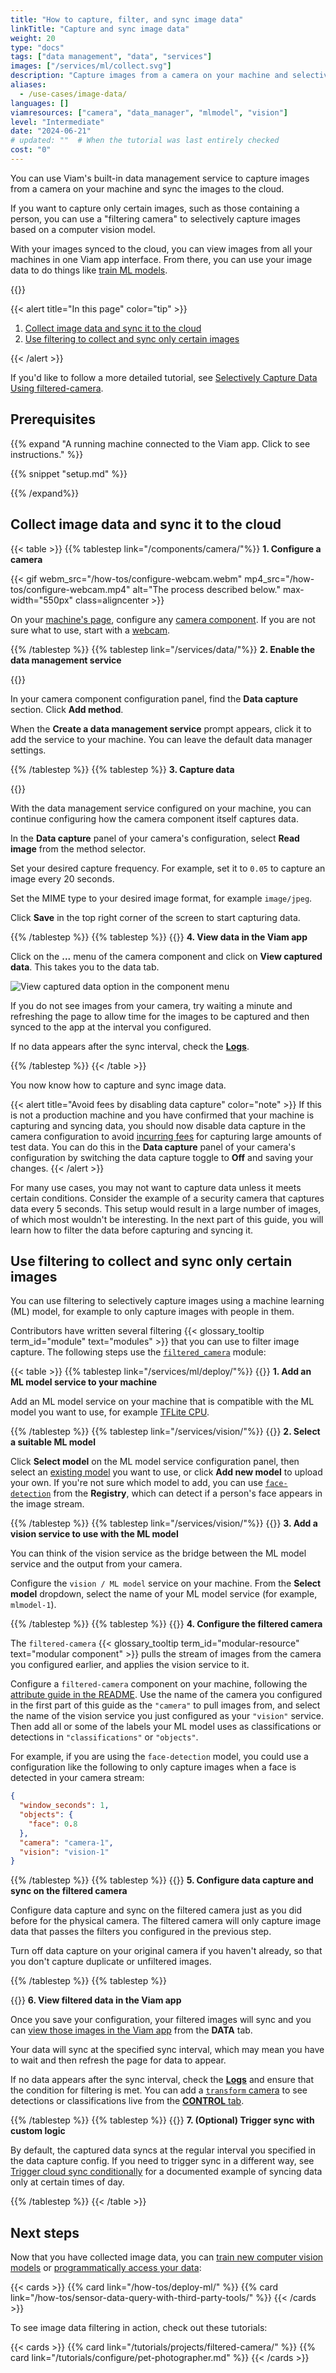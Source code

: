 ```yaml
---
title: "How to capture, filter, and sync image data"
linkTitle: "Capture and sync image data"
weight: 20
type: "docs"
tags: ["data management", "data", "services"]
images: ["/services/ml/collect.svg"]
description: "Capture images from a camera on your machine and selectively sync images to the cloud with filtering."
aliases:
  - /use-cases/image-data/
languages: []
viamresources: ["camera", "data_manager", "mlmodel", "vision"]
level: "Intermediate"
date: "2024-06-21"
# updated: ""  # When the tutorial was last entirely checked
cost: "0"
---
```


You can use Viam's built-in data management service to capture images from a camera on your machine and sync the images to the cloud.

If you want to capture only certain images, such as those containing a person, you can use a "filtering camera" to selectively capture images based on a computer vision model.

With your images synced to the cloud, you can view images from all your machines in one Viam app interface.
From there, you can use your image data to do things like [train ML models](/how-tos/deploy-ml/).

{{<imgproc src="/how-tos/ml-cycle.svg" declaredimensions=true alt="Cyclical diagram of a plant watering machine capturing images of plants, syncing those images to the cloud, a machine learning model being trained, and that model being used to recognize yellow leaves on plants and water them." style="max-width:350px" class="aligncenter">}}
<br>

{{< alert title="In this page" color="tip" >}}

1. [Collect image data and sync it to the cloud](#collect-image-data-and-sync-it-to-the-cloud)
2. [Use filtering to collect and sync only certain images](#use-filtering-to-collect-and-sync-only-certain-images)

{{< /alert >}}

If you'd like to follow a more detailed tutorial, see [Selectively Capture Data Using filtered-camera](/tutorials/projects/filtered-camera/).

## Prerequisites

{{% expand "A running machine connected to the Viam app. Click to see instructions." %}}

{{% snippet "setup.md" %}}

{{% /expand%}}

## Collect image data and sync it to the cloud

{{< table >}}
{{% tablestep link="/components/camera/"%}}
**1. Configure a camera**

{{< gif webm_src="/how-tos/configure-webcam.webm" mp4_src="/how-tos/configure-webcam.mp4" alt="The process described below." max-width="550px" class=aligncenter >}}

On your [machine's page](#prerequisites), configure any [camera component](/components/camera/).
If you are not sure what to use, start with a [webcam](/components/camera/webcam/).

{{% /tablestep %}}
{{% tablestep link="/services/data/"%}}
**2. Enable the data management service**

{{<gif webm_src="/how-tos/capture-images.webm" mp4_src="/how-tos/capture-images.mp4" alt="The process described below." max-width="600px" class="aligncenter" >}}

In your camera component configuration panel, find the **Data capture** section.
Click **Add method**.

When the **Create a data management service** prompt appears, click it to add the service to your machine.
You can leave the default data manager settings.

{{% /tablestep %}}
{{% tablestep %}}
**3. Capture data**

{{<gif webm_src="/how-tos/capture-images.webm" mp4_src="/how-tos/capture-images.mp4" alt="The process described below." max-width="600px" class="aligncenter" >}}

With the data management service configured on your machine, you can continue configuring how the camera component itself captures data.

In the **Data capture** panel of your camera's configuration, select **Read image** from the method selector.

Set your desired capture frequency.
For example, set it to `0.05` to capture an image every 20 seconds.

Set the MIME type to your desired image format, for example `image/jpeg`.

Click **Save** in the top right corner of the screen to start capturing data.

{{% /tablestep %}}
{{% tablestep %}}
{{<imgproc src="/services/ml/collect.svg" class="fill alignleft" style="max-width: 150px"  declaredimensions=true alt="Train models">}}
**4. View data in the Viam app**

Click on the **...** menu of the camera component and click on **View captured data**.
This takes you to the data tab.

![View captured data option in the component menu](/get-started/quickstarts/collect-data/cam-capt-data.png)

If you do not see images from your camera, try waiting a minute and refreshing the page to allow time for the images to be captured and then synced to the app at the interval you configured.

If no data appears after the sync interval, check the [**Logs**](/cloud/machines/#logs).


{{% /tablestep %}}
{{< /table >}}

You now know how to capture and sync image data.

{{< alert title="Avoid fees by disabling data capture" color="note" >}}
If this is not a production machine and you have confirmed that your machine is capturing and syncing data, you should now disable data capture in the camera configuration to avoid [incurring fees](https://www.viam.com/product/pricing) for capturing large amounts of test data.
You can do this in the **Data capture** panel of your camera's configuration by switching the data capture toggle to **Off** and saving your changes.
{{< /alert >}}

For many use cases, you may not want to capture data unless it meets certain conditions.
Consider the example of a security camera that captures data every 5 seconds.
This setup would result in a large number of images, of which most wouldn't be interesting.
In the next part of this guide, you will learn how to filter the data before capturing and syncing it.

## Use filtering to collect and sync only certain images

You can use filtering to selectively capture images using a machine learning (ML) model, for example to only capture images with people in them.

Contributors have written several filtering {{< glossary_tooltip term_id="module" text="modules" >}} that you can use to filter image capture.
The following steps use the [`filtered_camera`](https://github.com/erh/filtered_camera) module:

{{< table >}}
{{% tablestep link="/services/ml/deploy/"%}}
{{<imgproc src="/services/ml/train.svg" class="fill alignleft" style="max-width: 150px"  declaredimensions=true alt="Train models">}}
**1. Add an ML model service to your machine**

Add an ML model service on your machine that is compatible with the ML model you want to use, for example [TFLite CPU](/services/ml/deploy/tflite_cpu/).

{{% /tablestep %}}
{{% tablestep link="/services/vision/"%}}
{{<imgproc src="/services/ml/train.svg" class="fill alignleft" style="max-width: 150px"  declaredimensions=true alt="Train models">}}
**2. Select a suitable ML model**

Click **Select model** on the ML model service configuration panel, then select an [existing model](https://app.viam.com/registry?type=ML+Model) you want to use, or click **Add new model** to upload your own.
If you're not sure which model to add, you can use [`face-detection`](https://app.viam.com/ml-model/bijan/face-detection) from the **Registry**, which can detect if a person's face appears in the image stream.

{{% /tablestep %}}
{{% tablestep link="/services/vision/"%}}
{{<imgproc src="/services/icons/vision.svg" class="fill alignleft" style="max-width: 150px"  declaredimensions=true alt="Train models">}}
**3. Add a vision service to use with the ML model**

You can think of the vision service as the bridge between the ML model service and the output from your camera.

Configure the `vision / ML model` service on your machine.
From the **Select model** dropdown, select the name of your ML model service (for example, `mlmodel-1`).

{{% /tablestep %}}
{{% tablestep %}}
{{<imgproc src="/services/icons/modular-registry.svg" class="fill alignleft" style="max-width: 150px"  declaredimensions=true alt="Train models">}}
**4. Configure the filtered camera**

The `filtered-camera` {{< glossary_tooltip term_id="modular-resource" text="modular component" >}} pulls the stream of images from the camera you configured earlier, and applies the vision service to it.

Configure a `filtered-camera` component on your machine, following the [attribute guide in the README](https://github.com/erh/filtered_camera?tab=readme-ov-file#configure-your-filtered-camera).
Use the name of the camera you configured in the first part of this guide as the `"camera"` to pull images from, and select the name of the vision service you just configured as your `"vision"` service.
Then add all or some of the labels your ML model uses as classifications or detections in `"classifications"` or `"objects"`.

For example, if you are using the `face-detection` model, you could use a configuration like the following to only capture images when a face is detected in your camera stream:

```json {class="line-numbers linkable-line-numbers"}
{
  "window_seconds": 1,
  "objects": {
    "face": 0.8
  },
  "camera": "camera-1",
  "vision": "vision-1"
}
```

{{% /tablestep %}}
{{% tablestep %}}
{{<imgproc src="/services/icons/data-capture.svg" class="fill alignleft" style="max-width: 150px"  declaredimensions=true alt="Train models">}}
**5. Configure data capture and sync on the filtered camera**

Configure data capture and sync on the filtered camera just as you did before for the physical camera.
The filtered camera will only capture image data that passes the filters you configured in the previous step.

Turn off data capture on your original camera if you haven't already, so that you don't capture duplicate or unfiltered images.

{{% /tablestep %}}
{{% tablestep %}}

{{<imgproc src="/services/ml/collect.svg" class="fill alignleft" style="max-width: 150px"  declaredimensions=true alt="Train models">}}
**6. View filtered data in the Viam app**

Once you save your configuration, your filtered images will sync and you can [view those images in the Viam app](/services/data/view/) from the **DATA** tab.

Your data will sync at the specified sync interval, which may mean you have to wait and then refresh the page for data to appear.

If no data appears after the sync interval, check the [**Logs**](/cloud/machines/#logs) and ensure that the condition for filtering is met.
You can add a [`transform` camera](/components/camera/transform/) to see detections or classifications live from the [**CONTROL** tab](/cloud/machines/#control).

{{% /tablestep %}}
{{% tablestep %}}
{{<imgproc src="/services/ml/configure.svg" class="fill alignleft" style="max-width: 150px"  declaredimensions=true alt="Train models">}}
**7. (Optional) Trigger sync with custom logic**

By default, the captured data syncs at the regular interval you specified in the data capture config.
If you need to trigger sync in a different way, see [Trigger cloud sync conditionally](/how-tos/trigger-sync/) for a documented example of syncing data only at certain times of day.

{{% /tablestep %}}
{{< /table >}}

## Next steps

Now that you have collected image data, you can [train new computer vision models](/how-tos/deploy-ml/) or [programmatically access your data](/services/data/export/):

{{< cards >}}
{{% card link="/how-tos/deploy-ml/" %}}
{{% card link="/how-tos/sensor-data-query-with-third-party-tools/" %}}
{{< /cards >}}

To see image data filtering in action, check out these tutorials:

{{< cards >}}
{{% card link="/tutorials/projects/filtered-camera/" %}}
{{% card link="/tutorials/configure/pet-photographer.md" %}}
{{< /cards >}}
